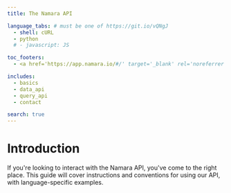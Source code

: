 ```yaml
---
title: The Namara API

language_tabs: # must be one of https://git.io/vQNgJ
  - shell: cURL
  - python
  # - javascript: JS

toc_footers:
  - <a href='https://app.namara.io/#/' target='_blank' rel='noreferrer noopener'>Go to Namara</a>

includes:
  - basics
  - data_api
  - query_api
  - contact

search: true
---
```


# Introduction

If you're looking to interact with the Namara API, you've come to the right place. This guide will cover instructions and conventions for using our API, with language-specific examples.